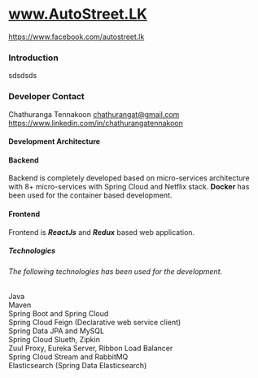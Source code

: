 #  www.AutoStreet.LK 
https://www.facebook.com/autostreet.lk


### Introduction
sdsdsds


### Developer Contact
Chathuranga Tennakoon 
chathurangat@gmail.com 
https://www.linkedin.com/in/chathurangatennakoon



#### Development  Architecture
#### Backend
Backend is completely developed based on micro-services architecture with 8+ micro-services with Spring Cloud and Netflix stack.
**Docker** has been used for the container based development. 

#### Frontend
Frontend is ***ReactJs*** and ***Redux*** based web application.


##### Technologies
###### The following technologies has been used for the development.

Java <br>
Maven  <br>
Spring Boot and Spring Cloud  <br>
Spring Cloud Feign (Declarative web service client) <br> 
Spring Data JPA and MySQL <br/>
Spring Cloud Slueth, Zipkin  <br>
Zuul Proxy, Eureka Server, Ribbon Load Balancer  <br>
Spring Cloud Stream and RabbitMQ  <br>
Elasticsearch (Spring Data Elasticsearch)  <br>





